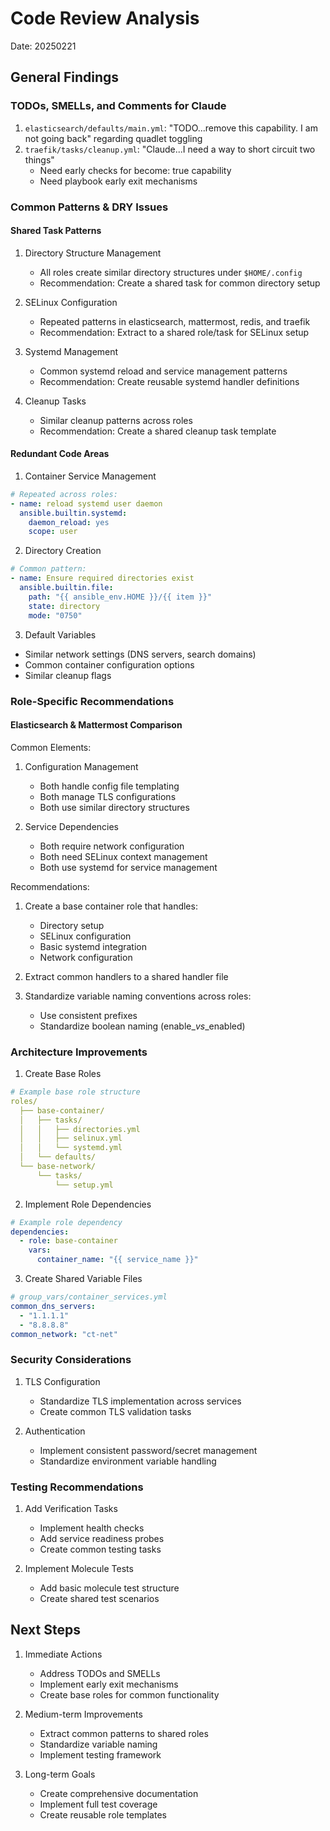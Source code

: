 # Code Review Analysis

Date: 20250221

## General Findings

### TODOs, SMELLs, and Comments for Claude

1. `elasticsearch/defaults/main.yml`: "TODO...remove this capability. I am not going back" regarding quadlet toggling
2. `traefik/tasks/cleanup.yml`: "Claude...I need a way to short circuit two things"
   - Need early checks for become: true capability
   - Need playbook early exit mechanisms

### Common Patterns & DRY Issues

#### Shared Task Patterns

1. Directory Structure Management
   - All roles create similar directory structures under `$HOME/.config`
   - Recommendation: Create a shared task for common directory setup

2. SELinux Configuration
   - Repeated patterns in elasticsearch, mattermost, redis, and traefik
   - Recommendation: Extract to a shared role/task for SELinux setup

3. Systemd Management
   - Common systemd reload and service management patterns
   - Recommendation: Create reusable systemd handler definitions

4. Cleanup Tasks
   - Similar cleanup patterns across roles
   - Recommendation: Create a shared cleanup task template

#### Redundant Code Areas

1. Container Service Management

```yaml
# Repeated across roles:
- name: reload systemd user daemon
  ansible.builtin.systemd:
    daemon_reload: yes
    scope: user
```

2. Directory Creation

```yaml
# Common pattern:
- name: Ensure required directories exist
  ansible.builtin.file:
    path: "{{ ansible_env.HOME }}/{{ item }}"
    state: directory
    mode: "0750"
```

3. Default Variables

- Similar network settings (DNS servers, search domains)
- Common container configuration options
- Similar cleanup flags

### Role-Specific Recommendations

#### Elasticsearch & Mattermost Comparison

Common Elements:

1. Configuration Management
   - Both handle config file templating
   - Both manage TLS configurations
   - Both use similar directory structures

2. Service Dependencies
   - Both require network configuration
   - Both need SELinux context management
   - Both use systemd for service management

Recommendations:

1. Create a base container role that handles:
   - Directory setup
   - SELinux configuration
   - Basic systemd integration
   - Network configuration

2. Extract common handlers to a shared handler file

3. Standardize variable naming conventions across roles:
   - Use consistent prefixes
   - Standardize boolean naming (enable_*vs*_enabled)

### Architecture Improvements

1. Create Base Roles

```yaml
# Example base role structure
roles/
  ├── base-container/
  │   ├── tasks/
  │   │   ├── directories.yml
  │   │   ├── selinux.yml
  │   │   └── systemd.yml
  │   └── defaults/
  └── base-network/
      └── tasks/
          └── setup.yml
```

2. Implement Role Dependencies

```yaml
# Example role dependency
dependencies:
  - role: base-container
    vars:
      container_name: "{{ service_name }}"
```

3. Create Shared Variable Files

```yaml
# group_vars/container_services.yml
common_dns_servers:
  - "1.1.1.1"
  - "8.8.8.8"
common_network: "ct-net"
```

### Security Considerations

1. TLS Configuration
   - Standardize TLS implementation across services
   - Create common TLS validation tasks

2. Authentication
   - Implement consistent password/secret management
   - Standardize environment variable handling

### Testing Recommendations

1. Add Verification Tasks
   - Implement health checks
   - Add service readiness probes
   - Create common testing tasks

2. Implement Molecule Tests
   - Add basic molecule test structure
   - Create shared test scenarios

## Next Steps

1. Immediate Actions
   - Address TODOs and SMELLs
   - Implement early exit mechanisms
   - Create base roles for common functionality

2. Medium-term Improvements
   - Extract common patterns to shared roles
   - Standardize variable naming
   - Implement testing framework

3. Long-term Goals
   - Create comprehensive documentation
   - Implement full test coverage
   - Create reusable role templates
